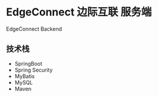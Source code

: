# EdgeConnect 边际互联 服务端

EdgeConnect Backend

## 技术栈

- SpringBoot
- Spring Security
- MyBatis
- MySQL
- Maven
